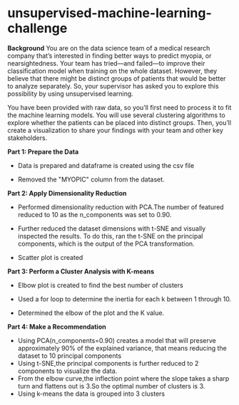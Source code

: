 # unsupervised-machine-learning-challenge

**Background**
You are on the data science team of a medical research company that’s interested in finding better ways to predict myopia, or nearsightedness. Your team has tried—and failed—to improve their classification model when training on the whole dataset. However, they believe that there might be distinct groups of patients that would be better to analyze separately. So, your supervisor has asked you to explore this possibility by using unsupervised learning.

You have been provided with raw data, so you’ll first need to process it to fit the machine learning models. You will use several clustering algorithms to explore whether the patients can be placed into distinct groups. Then, you’ll create a visualization to share your findings with your team and other key stakeholders.

**Part 1: Prepare the Data**

* Data is prepared and dataframe is created using the csv file

* Removed the "MYOPIC" column from the dataset.

**Part 2: Apply Dimensionality Reduction**

* Performed dimensionality reduction with PCA.The number of featured reduced to 10 as the n_components was set to 0.90.

*  Further reduced the dataset dimensions with t-SNE and visually inspected the results. To do this, ran the t-SNE on the principal components, which is the output of the PCA transformation.

* Scatter plot is created

**Part 3: Perform a Cluster Analysis with K-means**

* Elbow plot is created to find the best number of clusters

* Used a for loop to determine the inertia for each k between 1 through 10.

* Determined the elbow of the plot and the K value.

**Part 4: Make a Recommendation**
* Using PCA(n_components=0.90) creates a model that will preserve approximately 90% of the explained variance, that means reducing the dataset to 10 principal components
* Using t-SNE,the principal components is further reduced to 2 components to visualize the data.
* From the elbow curve,the inflection point where the slope takes a sharp turn and flattens out is 3.So the optimal number of clusters is 3.
* Using k-means the data is grouped into 3 clusters
